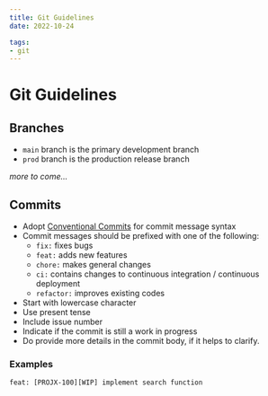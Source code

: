 ```yaml
---
title: Git Guidelines
date: 2022-10-24

tags:
- git
---
```


# Git Guidelines

## Branches

- `main` branch is the primary development branch
- `prod` branch is the production release branch

*more to come...*

## Commits

- Adopt [Conventional Commits](https://www.conventionalcommits.org) for commit message syntax
- Commit messages should be prefixed with one of the following:
  - `fix:` fixes bugs
  - `feat:` adds new features
  - `chore:` makes general changes
  - `ci:` contains changes to continuous integration / continuous deployment
  - `refactor:` improves existing codes
- Start with lowercase character
- Use present tense
- Include issue number
- Indicate if the commit is still a work in progress
- Do provide more details in the commit body, if it helps to clarify.

### Examples

`feat: [PROJX-100][WIP] implement search function`
